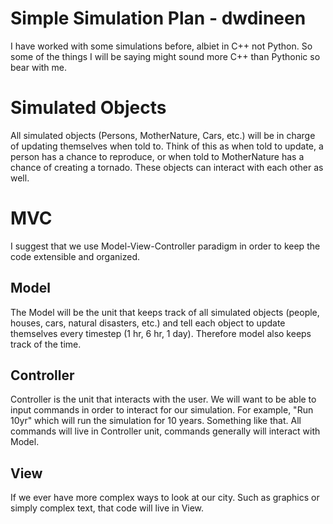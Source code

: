 # Simple Simulation Plan - dwdineen

I have worked with some simulations before, albiet in C++ not Python. So some of the things I will be saying might sound more C++ than Pythonic so bear with me. 

# Simulated Objects

All simulated objects (Persons, MotherNature, Cars, etc.) will be in charge of updating themselves when told to. Think of this as when told to update, a person has a chance to reproduce, or when told to MotherNature has a chance of creating a tornado. These objects can interact with each other as well.

# MVC

I suggest that we use Model-View-Controller paradigm in order to keep the code extensible and organized.

## Model

The Model will be the unit that keeps track of all simulated objects (people, houses, cars, natural disasters, etc.) and tell each object to update themselves every timestep (1 hr, 6 hr, 1 day). Therefore model also keeps track of the time.

## Controller

Controller is the unit that interacts with the user. We will want to be able to input commands in order to interact for our simulation. For example, "Run 10yr" which will run the simulation for 10 years. Something like that. All commands will live in Controller unit, commands generally will interact with Model.

## View

If we ever have more complex ways to look at our city. Such as graphics or simply complex text, that code will live in View.



